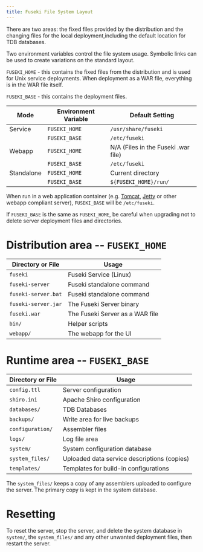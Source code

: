 ```yaml
---
title: Fuseki File System Layout
---
```


There are two areas: the fixed files provided by the distribution and the
changing files for the local deployment,including the default location
for TDB databases.

Two environment variables control the file system usage. 
Symbolic links can be used to create variations on the standard layout.

`FUSEKI_HOME` - this contains the fixed files from the distribution and
is used for Unix service deployments.  When deployment as a WAR file,
everything is in the WAR file itself.

`FUSEKI_BASE` - this contains the deployment files.

| Mode        | Environment Variable   | Default Setting     |  
|-------------|------------------------|---------------------|
| Service     | `FUSEKI_HOME`       | `/usr/share/fuseki`    |
|             | `FUSEKI_BASE`       | `/etc/fuseki`          |
| Webapp      | `FUSEKI_HOME`       | N/A (Files in the Fuseki .war file) |
|             | `FUSEKI_BASE`       | `/etc/fuseki`          |
| Standalone  | `FUSEKI_HOME`       | Current directory      |
|             | `FUSEKI_BASE`       | `${FUSEKI_HOME}/run/`   |

When run in a web application container (e.g. [Tomcat](http://http://tomcat.apache.org/),
[Jetty](http://eclipse.org/jetty/) or other webapp compliant server), 
`FUSEKI_BASE` will be `/etc/fuseki`.

If `FUSEKI_BASE` is the same as `FUSEKI_HOME`, be careful when upgrading not to delete
server deployment files and directories.

# Distribution area -- `FUSEKI_HOME`

| Directory or File     | Usage |
|-----------------------|-------|
| `fuseki`              | Fuseki Service (Linux)            |
| `fuseki-server`       | Fuseki standalone command         |
| `fuseki-server.bat`   | Fuseki standalone command         |
| `fuseki-server.jar`   | The Fuseki Server binary          |
| `fuseki.war`          | The Fuseki Server as a WAR file   |
| `bin/`                | Helper scripts                    |
| `webapp/`             | The webapp for the UI             |

# Runtime area -- `FUSEKI_BASE`

| Directory or File | Usage |
|-------------------|-------|
| `config.ttl`      | Server configuration        |
| `shiro.ini`       | Apache Shiro configuration  |
| `databases/`		| TDB Databases               |
| `backups/`		| Write area for live backups |
| `configuration/`  | Assembler files             |
| `logs/`           | Log file area               |
| `system/`         | System configuration database |
| `system_files/`   | Uploaded data service descriptions (copies) |
| `templates/`	    | Templates for build-in configurations |


The `system_files/` keeps a copy of any assemblers uploaded to
configure the server. The primary copy is kept in the system database.

# Resetting

To reset the server, stop the server, and delete the system database in `system/`,
the `system_files/` and any other unwanted deployment files,
then restart the server.

